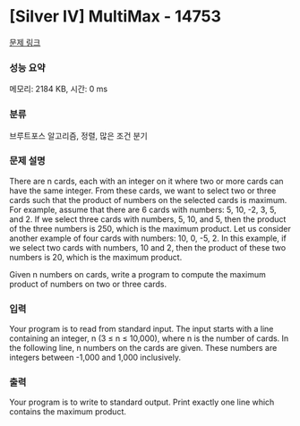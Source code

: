 # [Silver IV] MultiMax - 14753 

[문제 링크](https://www.acmicpc.net/problem/14753) 

### 성능 요약

메모리: 2184 KB, 시간: 0 ms

### 분류

브루트포스 알고리즘, 정렬, 많은 조건 분기

### 문제 설명

<p>There are n cards, each with an integer on it where two or more cards can have the same integer. From these cards, we want to select two or three cards such that the product of numbers on the selected cards is maximum. For example, assume that there are 6 cards with numbers: 5, 10, -2, 3, 5, and 2. If we select three cards with numbers, 5, 10, and 5, then the product of the three numbers is 250, which is the maximum product. Let us consider another example of four cards with numbers: 10, 0, -5, 2. In this example, if we select two cards with numbers, 10 and 2, then the product of these two numbers is 20, which is the maximum product.</p>

<p>Given n numbers on cards, write a program to compute the maximum product of numbers on two or three cards.</p>

### 입력 

 <p>Your program is to read from standard input. The input starts with a line containing an integer, n (3 ≤ n ≤ 10,000), where n is the number of cards. In the following line, n numbers on the cards are given. These numbers are integers between -1,000 and 1,000 inclusively.</p>

### 출력 

 <p>Your program is to write to standard output. Print exactly one line which contains the maximum product.</p>

